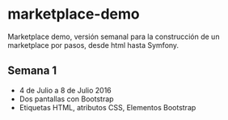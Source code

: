 # marketplace-demo
Marketplace demo, versión semanal para la construcción de un marketplace por pasos, desde html hasta Symfony.
## Semana 1
* 4 de Julio a 8 de Julio 2016
* Dos pantallas con Bootstrap
* Etiquetas HTML, atributos CSS, Elementos Bootstrap
